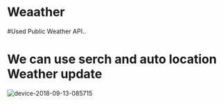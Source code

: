 # Weaather

#Used Public Weather API..

# We can use serch and auto location Weather update
![device-2018-09-13-085715](https://user-images.githubusercontent.com/23735926/45465943-22cfe600-b735-11e8-9108-98c4d63f8f04.png)
